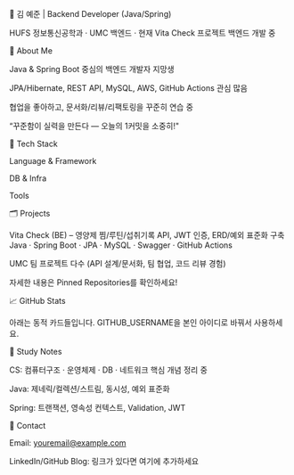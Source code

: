 👋 김 예준 | Backend Developer (Java/Spring)

HUFS 정보통신공학과 · UMC 백엔드 · 현재 Vita Check 프로젝트 백엔드 개발 중

🚀 About Me

Java & Spring Boot 중심의 백엔드 개발자 지망생

JPA/Hibernate, REST API, MySQL, AWS, GitHub Actions 관심 많음

협업을 좋아하고, 문서화/리뷰/리팩토링을 꾸준히 연습 중

“꾸준함이 실력을 만든다 — 오늘의 1커밋을 소중히!"

🧰 Tech Stack

Language & Framework

DB & Infra

Tools

🗂️ Projects

Vita Check (BE) – 영양제 찜/루틴/섭취기록 API, JWT 인증, ERD/예외 표준화 구축Java · Spring Boot · JPA · MySQL · Swagger · GitHub Actions

UMC 팀 프로젝트 다수 (API 설계/문서화, 팀 협업, 코드 리뷰 경험)

자세한 내용은 Pinned Repositories를 확인하세요!

📈 GitHub Stats

아래는 동적 카드들입니다. GITHUB_USERNAME을 본인 아이디로 바꿔서 사용하세요.

📝 Study Notes

CS: 컴퓨터구조 · 운영체제 · DB · 네트워크 핵심 개념 정리 중

Java: 제네릭/컬렉션/스트림, 동시성, 예외 표준화

Spring: 트랜잭션, 영속성 컨텍스트, Validation, JWT

🤝 Contact

Email: youremail@example.com

LinkedIn/GitHub Blog: 링크가 있다면 여기에 추가하세요
